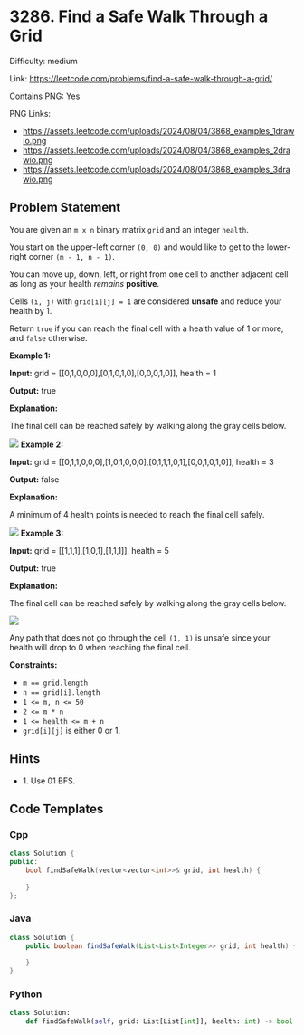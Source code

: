 # 3286. Find a Safe Walk Through a Grid

Difficulty: medium

Link: https://leetcode.com/problems/find-a-safe-walk-through-a-grid/

Contains PNG: Yes

PNG Links:
- https://assets.leetcode.com/uploads/2024/08/04/3868_examples_1drawio.png
- https://assets.leetcode.com/uploads/2024/08/04/3868_examples_2drawio.png
- https://assets.leetcode.com/uploads/2024/08/04/3868_examples_3drawio.png

## Problem Statement

You are given an `m x n` binary matrix `grid` and an integer `health`.

You start on the upper\-left corner `(0, 0)` and would like to get to the lower\-right corner `(m - 1, n - 1)`.

You can move up, down, left, or right from one cell to another adjacent cell as long as your health *remains* **positive**.

Cells `(i, j)` with `grid[i][j] = 1` are considered **unsafe** and reduce your health by 1\.

Return `true` if you can reach the final cell with a health value of 1 or more, and `false` otherwise.

**Example 1:**

**Input:** grid \= \[\[0,1,0,0,0],\[0,1,0,1,0],\[0,0,0,1,0]], health \= 1

**Output:** true

**Explanation:**

The final cell can be reached safely by walking along the gray cells below.

![](https://assets.leetcode.com/uploads/2024/08/04/3868_examples_1drawio.png)
**Example 2:**

**Input:** grid \= \[\[0,1,1,0,0,0],\[1,0,1,0,0,0],\[0,1,1,1,0,1],\[0,0,1,0,1,0]], health \= 3

**Output:** false

**Explanation:**

A minimum of 4 health points is needed to reach the final cell safely.

![](https://assets.leetcode.com/uploads/2024/08/04/3868_examples_2drawio.png)
**Example 3:**

**Input:** grid \= \[\[1,1,1],\[1,0,1],\[1,1,1]], health \= 5

**Output:** true

**Explanation:**

The final cell can be reached safely by walking along the gray cells below.

![](https://assets.leetcode.com/uploads/2024/08/04/3868_examples_3drawio.png)

Any path that does not go through the cell `(1, 1)` is unsafe since your health will drop to 0 when reaching the final cell.

**Constraints:**

* `m == grid.length`
* `n == grid[i].length`
* `1 <= m, n <= 50`
* `2 <= m * n`
* `1 <= health <= m + n`
* `grid[i][j]` is either 0 or 1\.

## Hints

- 1\. Use 01 BFS.

## Code Templates

### Cpp
```cpp
class Solution {
public:
    bool findSafeWalk(vector<vector<int>>& grid, int health) {
        
    }
};
```

### Java
```java
class Solution {
    public boolean findSafeWalk(List<List<Integer>> grid, int health) {
        
    }
}
```

### Python
```python
class Solution:
    def findSafeWalk(self, grid: List[List[int]], health: int) -> bool:
        
```

